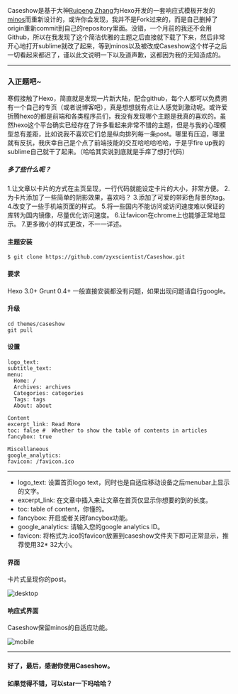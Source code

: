 

Caseshow是基于大神[Ruipeng Zhang](https://github.com/ppoffice)为Hexo开发的一套响应式模板开发的[minos](https://github.com/ppoffice/hexo-theme-minos)而重新设计的，或许你会发现，我并不是Fork过来的，而是自己删掉了origin重新commit到自己的repository里面。没错，一个月前的我还不会用Github，所以在我发现了这个简洁优雅的主题之后直接就下载了下来，然后非常开心地打开<!--more-->sublime就改了起来，等到minos以及被改成Caseshow这个样子之后一切看起来都迟了，谨以此文说明一下以及道声歉，这都因为我的无知造成的。

---
### 入正题吧~
寒假接触了Hexo，简直就是发现一片新大陆，配合github，每个人都可以免费拥有一个自己的专页（或者说博客吧），真是想想就有点让人感觉到激动呢。或许爱折腾hexo的都是前端和各类程序员们，我没有发现哪个主题是我真的喜欢的。虽然hexo这个平台确实已经存在了许多看起来非常不错的主题，但是与我的心理模型总有差距，比如说我不喜欢它们总是纵向排列每一条post。哪里有压迫，哪里就有反抗，我庆幸自己是个点了前端技能的交互哈哈哈哈哈，于是乎fire up我的sublime自己就干了起来。（哈哈其实说到底就是手痒了想打代码）

##### 多了些什么呢？
1.让文章以卡片的方式在主页呈现，一行代码就能设定卡片的大小，非常方便。
2.为卡片添加了一些简单的阴影效果，喜欢吗？
3.添加了可爱的带彩色背景的tag。
4.改变了一些手机端页面的样式。
5.将一些国内不能访问或访问速度难以保证的库转为国内镜像，尽量优化访问速度。
6.让favicon在chrome上也能够正常地显示。
7.更多微小的样式更改，不一一详述。


#### 主题安装


``` 
$ git clone https://github.com/zyxscientist/Caseshow.git
```

#### 要求
Hexo 3.0+
Grunt 0.4+
一般直接安装都没有问题，如果出现问题请自行google。

#### 升级
```
cd themes/caseshow
git pull
```

#### 设置



```Header
logo_text: 
subtitle_text: 
menu:
  Home: /
  Archives: archives
  Categories: categories
  Tags: tags
  About: about

Content
excerpt_link: Read More
toc: false #  Whether to show the table of contents in articles
fancybox: true

Miscellaneous
google_analytics:
favicon: /favicon.ico
```

---


- logo_text: 设置首页logo text，同时也是自适应移动设备之后menubar上显示的文字。
- excerpt_link: 在文章中插入<!-- more -->来让文章在首页仅显示你想要的到的长度。
- toc: table of content，你懂的。
- fancybox: 开启或者关闭fancybox功能。
- google_analytics: 请输入您的google analytics ID。
- favicon: 将格式为.ico的favicon放置到caseshow文件夹下即可正常显示，推荐使用32\* 32大小。


#### 界面
卡片式呈现你的post。

![desktop](http://7xrjhy.com1.z0.glb.clouddn.com/desktopdemo.png)


#### 响应式界面
Caseshow保留minos的自适应功能。

![mobile](http://7xrjhy.com1.z0.glb.clouddn.com/demomobile.png)


---
#### 好了，最后，感谢你使用Caseshow。
#### 如果觉得不错，可以star一下吗哈哈？







